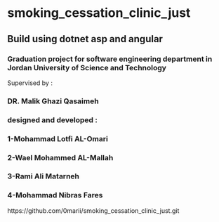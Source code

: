 # smoking_cessation_clinic_just
<h2>Build using dotnet asp and angular</h2>
<h3>Graduation project for software engineering department in Jordan University of Science and Technology</h3>
</h3>Supervised by : </h3>
<h3>DR. Malik Ghazi Qasaimeh</h3>
<h3>designed and developed :</h3>
<h3>1-Mohammad Lotfi AL-Omari</h3>
<h3>2-Wael Mohammed AL-Mallah</h3>
<h3>3-Rami Ali Matarneh</h3>
<h3>4-Mohammad Nibras Fares</h3>
https://github.com/0marii/smoking_cessation_clinic_just.git
